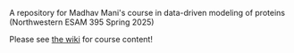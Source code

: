 A repository for Madhav Mani's course in data-driven modeling of proteins (Northwestern ESAM 395 Spring 2025)

Please see [the wiki](https://github.com/Muunraker/ESAM_395_mathematics_of_life_proteins/wiki) for course content! 
